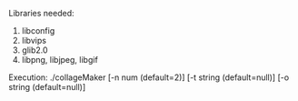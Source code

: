 Libraries needed:
1) libconfig
2) libvips
3) glib2.0
4) libpng, libjpeg, libgif

Execution:
		./collageMaker [-n num (default=2)] [-t string (default=null)] [-o string (default=null)]

